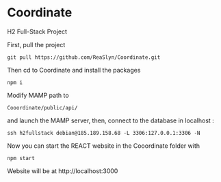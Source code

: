 # Coordinate
H2 Full-Stack Project

First, pull the project
```
git pull https://github.com/ReaSlyn/Coordinate.git
```

Then cd to Coordinate and install the packages
```
npm i
```

Modify MAMP path to
```
Cooordinate/public/api/
```

and launch the MAMP server, then, connect to the database in localhost :
```
ssh h2fullstack debian@185.189.158.68 -L 3306:127.0.0.1:3306 -N
```

Now you can start the REACT website in the Cooordinate folder with
```
npm start
```

Website will be at http://localhost:3000
